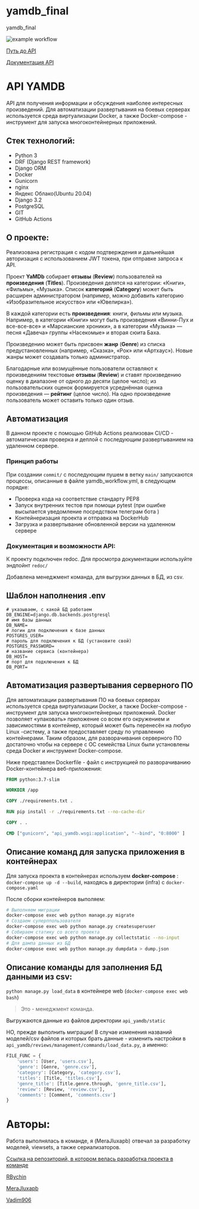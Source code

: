 # yamdb_final
yamdb_final

![example workflow](https://github.com/MeraJluxapb/yamdb_final/actions/workflows/yamdb_workflow.yml/badge.svg)

[Путь до API](http://62.84.125.2279/api/v1/)

[Документация API](http://62.84.125.227/redoc/)


API YAMDB
====
API для получения информации и обсуждения наиболее интересных произведений.
Для автоматизации развертывания на боевых серверах используется среда виртуализации Docker, а также Docker-compose - инструмент для запуска многоконтейнерных приложений.

## Стек технологий:
- Python 3
- DRF (Django REST framework)
- Django ORM
- Docker
- Gunicorn
- nginx
- Яндекс Облако(Ubuntu 20.04)
- Django 3.2
- PostgreSQL
- GIT
- GitHub Actions

## О проекте:
Реализована регистрация с кодом подтверждения и дальнейшая авторизация с использованием JWT токена, при отправке запроса к API.

Проект **YaMDb** собирает **отзывы** (**Review**) пользователей на **произведения** (**Titles**). Произведения делятся на категории: «Книги», «Фильмы», «Музыка». Список **категорий** (**Category**) может быть расширен администратором (например, можно добавить категорию «Изобразительное искусство» или «Ювелирка»).

В каждой категории есть **произведения**: книги, фильмы или музыка. Например, в категории «Книги» могут быть произведения «Винни-Пух и все-все-все» и «Марсианские хроники», а в категории «Музыка» — песня «Давеча» группы «Насекомые» и вторая сюита Баха.

Произведению может быть присвоен **жанр** (**Genre**) из списка предустановленных (например, «Сказка», «Рок» или «Артхаус»). Новые жанры может создавать только администратор.

Благодарные или возмущённые пользователи оставляют к произведениям текстовые **отзывы** (**Review**) и ставят произведению оценку в диапазоне от одного до десяти (целое число); из пользовательских оценок формируется усреднённая оценка произведения — **рейтинг** (целое число). На одно произведение пользователь может оставить только один отзыв.

## Автоматизация
В данном проекте с помощью GitHub Actions реализован CI/CD - автоматическая проверка и деплой с последующим развертыванием на удаленном сервере. 

### Принцип работы 
При создании `commit/` с последующим пушем в ветку `main/` запускаются процессы, описанные в файле yamdb_workflow.yml, в следующем порядке:
- Проверка кода на соответствие стандарту PEP8
- Запуск внутренних тестов при помощи pytest (при ошибке высылается уведомление посредством телеграм бота )
- Контейнеризация проекта и отправка на DockerHub
- Загрузка и развертывание обновленной версии на удаленном сервере

### Документация и возможности API:
К проекту подключен redoc. Для просмотра документации используйте эндпойнт `redoc/`

Добавлена менеджмент команда, для выгрузки данных в БД, из csv.

## Шаблон наполнения .env
```
# указываем, с какой БД работаем
DB_ENGINE=django.db.backends.postgresql
# имя базы данных
DB_NAME=
# логин для подключения к базе данных
POSTGRES_USER=
# пароль для подключения к БД (установите свой)
POSTGRES_PASSWORD=
# название сервиса (контейнера)
DB_HOST=
# порт для подключения к БД
DB_PORT=
```

## Автоматизация развертывания серверного ПО
Для автоматизации развертывания ПО на боевых серверах используется среда виртуализации Docker, а также Docker-compose - инструмент для запуска многоконтейнерных приложений. Docker позволяет «упаковать» приложение со всем его окружением и зависимостями в контейнер, который может быть перенесён на любую Linux -систему, а также предоставляет среду по управлению контейнерами. Таким образом, для разворачивания серверного ПО достаточно чтобы на сервере с ОС семейства Linux были установлены среда Docker и инструмент Docker-compose.

Ниже представлен Dockerfile - файл с инструкцией по разворачиванию Docker-контейнера веб-приложения:
```Dockerfile
FROM python:3.7-slim

WORKDIR /app

COPY ./requirements.txt .

RUN pip install -r ./requirements.txt --no-cache-dir

COPY . .

CMD ["gunicorn", "api_yamdb.wsgi:application", "--bind", "0:8000" ]
```

## Описание команд для запуска приложения в контейнерах
Для запуска проекта в контейнерах используем **docker-compose** : ```docker-compose up -d --build```, находясь в директории (infra) с ```docker-compose.yaml```

После сборки контейнеров выполяем:
```bash
# Выполняем миграции
docker-compose exec web python manage.py migrate
# Создаем суперппользователя
docker-compose exec web python manage.py createsuperuser
# Собираем статику со всего проекта
docker-compose exec web python manage.py collectstatic --no-input
# Для дампа данных из БД
docker-compose exec web python manage.py dumpdata > dump.json
```

## Описание команды для заполнения БД данными из csv:
```python manage.py load_data``` в контейнере web (```docker-compose exec web bash```)

>Это - менеджмент команда.
>
Выгружаются данные из файлов директории ```api_yamdb/static```

НО, прежде выполнить миграции! 
В случае изменения названий моделей/csv файлов и которых брать данные - изменить настройки в `api_yamdb/reviews/management/commands/load_data.py`, а именно:

```python
FILE_FUNC = {
    'users': [User, 'users.csv'],
    'genre': [Genre, 'genre.csv'],
    'category': [Category, 'category.csv'],
    'titles': [Title, 'titles.csv'],
    'genre_title': [Title.genre.through, 'genre_title.csv'],
    'review': [Review, 'review.csv'],
    'comments': [Comment, 'comments.csv']
}
```

Авторы:
===
 Работа выполнялась в команде, я (MeraJluxapb) отвечал за разработку моделей, viewsets, а также сериализаторов.
 
[Ссылка на репозиторий, в котором велась разработка проекта в команде](https://github.com/RBychin/api_yamdb)

[RBychin](https://github.com/RBychin)

[MeraJluxapb](https://github.com/MeraJluxapb)

[Vadim906](https://github.com/Vadim906)